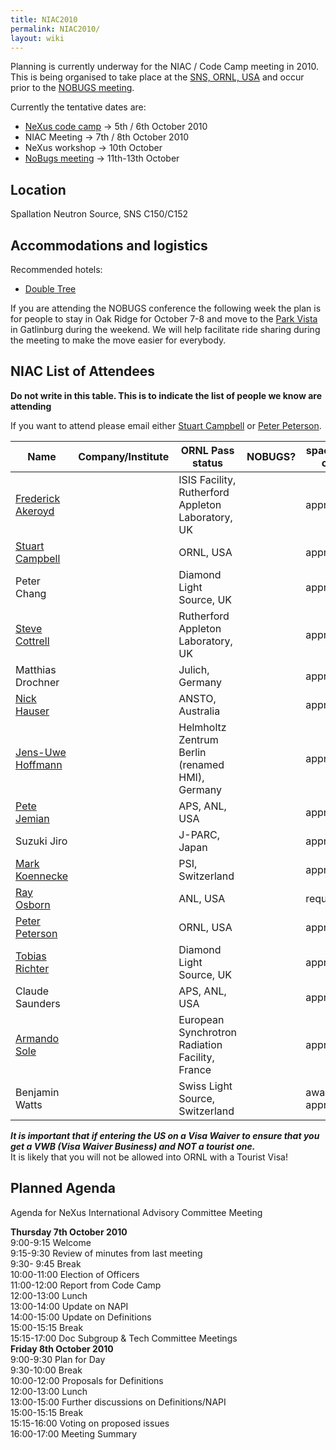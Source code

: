 ```yaml
---
title: NIAC2010
permalink: NIAC2010/
layout: wiki
---
```


Planning is currently underway for the NIAC / Code Camp meeting in 2010.
This is being organised to take place at the [SNS, ORNL,
USA](http://neutrons.ornl.gov/) and occur prior to the [NOBUGS
meeting](http://www.nobugsconference.org/).

Currently the tentative dates are:

-   [NeXus code camp](NIAC2010_CodeCamp "wikilink") -&gt; 5th / 6th
    October 2010
-   NIAC Meeting -&gt; 7th / 8th October 2010
-   NeXus workshop -&gt; 10th October
-   [NoBugs meeting](http://www.nobugsconference.org/Conferences) -&gt;
    11th-13th October

Location
--------

Spallation Neutron Source, SNS C150/C152

Accommodations and logistics
----------------------------

Recommended hotels:

-   [Double
    Tree](http://doubletree1.hilton.com/en_US/dt/hotel/ORKDTDT-Doubletree-Hotel-Oak-Ridge-Tennessee/index.do)

If you are attending the NOBUGS conference the following week the plan
is for people to stay in Oak Ridge for October 7-8 and move to the [Park
Vista](http://doubletree1.hilton.com/en_US/dt/hotel/GKTPVDT-The-Park-Vista-Gatlinburg-a-Doubletree-Hotel-Tennessee/index.do)
in Gatlinburg during the weekend. We will help facilitate ride sharing
during the meeting to make the move easier for everybody.

NIAC List of Attendees
----------------------

**Do not write in this table. This is to indicate the list of people we
know are attending**

If you want to attend please email either [Stuart
Campbell](User%3AStuart_Campbell "wikilink") or [Peter
Peterson](User%3APeter_Peterson "wikilink").

| Name                                                      | Company/Institute                                   | ORNL Pass status    | NOBUGS? | spaces in car |
|-----------------------------------------------------------|-----------------------------------------------------|---------------------|---------|---------------|
| [Frederick Akeroyd](User%3AFreddie_Akeroyd "wikilink")    | | ISIS Facility, Rutherford Appleton Laboratory, UK | | approved          | YES     |               |
| [Stuart Campbell](User%3AStuart_Campbell "wikilink")      | | ORNL, USA                                         | | approved          | YES     | 2             |
| Peter Chang                                               | | Diamond Light Source, UK                          | | approved          | YES     |               |
| [Steve Cottrell](User%3ASteve_Cottrell "wikilink")        | | Rutherford Appleton Laboratory, UK                | | approved          | YES     |               |
| Matthias Drochner                                         | | Julich, Germany                                   | | approved          | YES     |               |
| [Nick Hauser](User%3ANick_Hauser "wikilink")              | | ANSTO, Australia                                  | | approved          | YES     |               |
| [ Jens-Uwe Hoffmann](User%3AJens-Uwe_Hoffmann "wikilink") | | Helmholtz Zentrum Berlin (renamed HMI), Germany   | | approved          | YES     |               |
| [Pete Jemian](User%3APete_Jemian "wikilink")              | | APS, ANL, USA                                     | | approved          | **NO**  |               |
| Suzuki Jiro                                               | | J-PARC, Japan                                     | | approved          | YES     |               |
| [Mark Koennecke](User%3AMark_Koennecke "wikilink")        | | PSI, Switzerland                                  | | approved          | YES     |               |
| [Ray Osborn](User%3ARay_Osborn "wikilink")                | | ANL, USA                                          | | requested         | **NO**  |               |
| [Peter Peterson](User%3APeter_Peterson "wikilink")        | | ORNL, USA                                         | | approved          | YES     | 3             |
| [Tobias Richter](User%3ATobias_Richter "wikilink")        | | Diamond Light Source, UK                          | | approved          | YES     |               |
| Claude Saunders                                           | | APS, ANL, USA                                     | | approved          | YES     |               |
| [Armando Sole](User%3AArmando_Sole "wikilink")            | | European Synchrotron Radiation Facility, France   | | approved          | YES     |               |
| Benjamin Watts                                            | | Swiss Light Source, Switzerland                   | | awaiting approval | **NO**  |               |

***It is important that if entering the US on a Visa Waiver to ensure
that you get a VWB (Visa Waiver Business) and NOT a tourist one.***  
It is likely that you will not be allowed into ORNL with a Tourist Visa!

Planned Agenda
--------------

Agenda for NeXus International Advisory Committee Meeting

**Thursday 7th October 2010**  
9:00-9:15 Welcome  
9:15-9:30 Review of minutes from last meeting  
9:30- 9:45 Break  
10:00-11:00 Election of Officers  
11:00-12:00 Report from Code Camp  
12:00-13:00 Lunch  
13:00-14:00 Update on NAPI  
14:00-15:00 Update on Definitions  
15:00-15:15 Break  
15:15-17:00 Doc Subgroup & Tech Committee Meetings  
**Friday 8th October 2010**  
9:00-9:30 Plan for Day  
9:30-10:00 Break  
10:00-12:00 Proposals for Definitions  
12:00-13:00 Lunch  
13:00-15:00 Further discussions on Definitions/NAPI  
15:00-15:15 Break  
15:15-16:00 Voting on proposed issues  
16:00-17:00 Meeting Summary  

